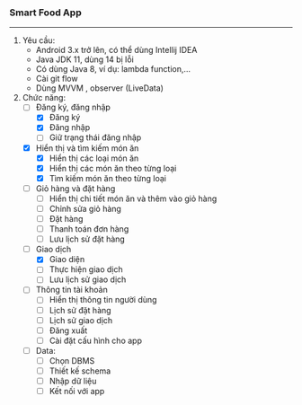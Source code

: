 ### Smart Food App
***
1. Yêu cầu:
    * Android 3.x trở lên, có thể dùng Intellij IDEA
    * Java JDK 11, dùng 14 bị lỗi
    * Có dùng Java 8, ví dụ: lambda function,...
    * Cài git flow
    * Dùng MVVM , observer (LiveData)
2.  Chức năng:
    * [ ] Đăng ký, đăng nhập
        * [x] Đăng ký
        * [x] Đăng nhập
        * [ ] Giữ trạng thái đăng nhập
    * [x] Hiển thị và tìm kiếm món ăn
        * [x] Hiển thị các loại món ăn
        * [x] Hiển thị các món ăn theo từng loại
        * [x] Tìm kiếm món ăn theo từng loại
    * [ ] Giỏ hàng và đặt hàng
        * [ ] Hiển thị chi tiết món ăn và thêm vào giỏ hàng
        * [ ] Chỉnh sửa giỏ hàng
        * [ ] Đặt hàng
        * [ ] Thanh toán đơn hàng
        * [ ] Lưu lịch sử đặt hàng
    * [ ] Giao dịch
        * [x] Giao diện
        * [ ] Thực hiện giao dịch
        * [ ] Lưu lịch sử giao dịch
    * [ ] Thông tin tài khoản
        * [ ] Hiển thị thông tin người dùng
        * [ ] Lịch sử đặt hàng
        * [ ] Lịch sử giao dịch
        * [ ] Đăng xuất
        * [ ] Cài đặt cấu hình cho app
    * [ ] Data:
        * [ ] Chọn DBMS
        * [ ] Thiết kế schema
        * [ ] Nhập dữ liệu
        * [ ] Kết nối với app